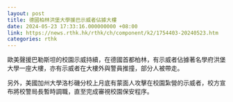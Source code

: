 ```yaml
---
layout: post
title: 德國柏林洪堡大學援巴示威者佔據大樓
date: 2024-05-23 17:33:16.000000000 +08:00
link: https://news.rthk.hk/rthk/ch/component/k2/1754403-20240523.htm
categories: rthk
---
```


歐美聲援巴勒斯坦的校園示威持續，在德國首都柏林，有示威者佔據著名學府洪堡大學一座大樓，亦有示威者在大樓外與警員推撞，部分人被帶走。

另外，美國加州大學洛杉磯分校上月底有蒙面人攻擊在校園紮營的示威者，校方宣布將校警局長暫時調職，直至完成審視校園保安程序。

